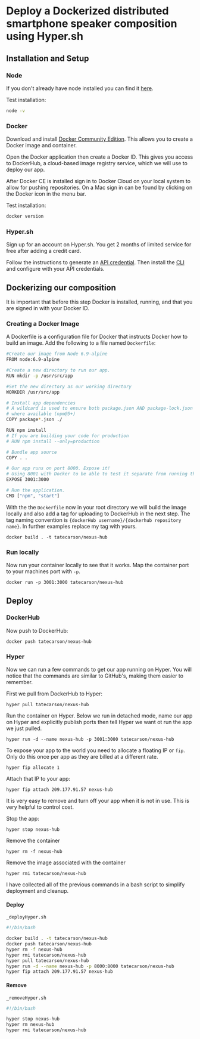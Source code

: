 # Deploy a Dockerized distributed smartphone speaker composition using Hyper.sh

## Installation and Setup

### Node

If you don't already have node installed you can find it [here](https://nodejs.org/en/).

Test installation:

```bash
node -v
```

### Docker

Download and install [Docker Community Edition](https://docs.docker.com/install/). This allows you to create a Docker image and container.

Open the Docker application then create a Docker ID. This gives you access to DockerHub, a cloud-based image registry service, which we will use to deploy our app.

After Docker CE is installed sign in to Docker Cloud on your local system to allow for pushing repositories. On a Mac sign in can be found by clicking on the Docker icon in the menu bar.

Test installation:

```bash
docker version
```

### Hyper.sh

Sign up for an account on Hyper.sh. You get 2 months of limited service for free after adding a credit card.

Follow the instructions to generate an [API credential](https://docs.hyper.sh/hyper/GettingStarted/generate_api_credential.html). Then install the [CLI](https://docs.hyper.sh/hyper/GettingStarted/install.html) and configure with your API credentials.

## Dockerizing our composition

It is important that before this step Docker is installed, running, and that you are signed in with your Docker ID.

### Creating a Docker Image

A Dockerfile is a configuration file for Docker that instructs Docker how to build an image. Add the following to a file named `Dockerfile`:

```bash
#Create our image from Node 6.9-alpine
FROM node:6.9-alpine

#Create a new directory to run our app.
RUN mkdir -p /usr/src/app

#Set the new directory as our working directory
WORKDIR /usr/src/app

# Install app dependencies
# A wildcard is used to ensure both package.json AND package-lock.json are copied
# where available (npm@5+)
COPY package*.json ./

RUN npm install
# If you are building your code for production
# RUN npm install --only=production

# Bundle app source
COPY . .

# Our app runs on port 8000. Expose it!
# Using 8001 with Docker to be able to test it separate from running the server outside of Docker
EXPOSE 3001:3000

# Run the application.
CMD ["npm", "start"]
```

With the the `Dockerfile` now in your root directory we will build the image locally and also add a tag for uploading to DockerHub in the next step. The tag naming convention is `{dockerHub username}/{dockerhub repository name}`. In further examples replace my tag with yours.

```
docker build . -t tatecarson/nexus-hub
```

### Run locally

Now run your container locally to see that it works. Map the container port to your machines port with `-p`.

```
docker run -p 3001:3000 tatecarson/nexus-hub
```

## Deploy

### DockerHub

Now push to DockerHub:

```
docker push tatecarson/nexus-hub
```

### Hyper

Now we can run a few commands to get our app running on Hyper. You will notice that the commands are similar to GitHub's, making them easier to remember.

First we pull from DockerHub to Hyper:

```
hyper pull tatecarson/nexus-hub
```

Run the container on Hyper. Below we run in detached mode, name our app on Hyper and explicitly publish ports then tell Hyper we want ot run the app we just pulled.

```
hyper run -d --name nexus-hub -p 3001:3000 tatecarson/nexus-hub
```

To expose your app to the world you need to allocate a floating IP or `fip`. Only do this once per app as they are billed at a different rate.

```
hyper fip allocate 1
```

Attach that IP to your app:

```
hyper fip attach 209.177.91.57 nexus-hub
```

It is very easy to remove and turn off your app when it is not in use. This is very helpful to control cost.

Stop the app:

```
hyper stop nexus-hub
```

Remove the container

```
hyper rm -f nexus-hub
```

Remove the image associated with the container

```
hyper rmi tatecarson/nexus-hub
```

I have collected all of the previous commands in a bash script to simplify deployment and cleanup.

#### Deploy

`_deployHyper.sh`

```bash
#!/bin/bash

docker build . -t tatecarson/nexus-hub
docker push tatecarson/nexus-hub
hyper rm -f nexus-hub
hyper rmi tatecarson/nexus-hub
hyper pull tatecarson/nexus-hub
hyper run -d --name nexus-hub -p 8000:8000 tatecarson/nexus-hub
hyper fip attach 209.177.91.57 nexus-hub
```

#### Remove

`_removeHyper.sh`

```bash
#!/bin/bash

hyper stop nexus-hub
hyper rm nexus-hub
hyper rmi tatecarson/nexus-hub
```
